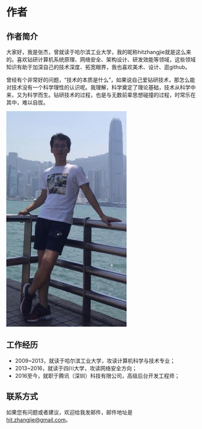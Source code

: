 # 作者

## **作者简介**

大家好，我是张杰，曾就读于哈尔滨工业大学，我的昵称hitzhangjie就是这么来的。喜欢钻研计算机系统原理、网络安全、架构设计、研发效能等领域，这些领域知识有助于加深自己的技术深度、拓宽眼界，我也喜欢美术、设计、逛github。

曾经有个非常好的问题，“技术的本质是什么”，如果说自己爱钻研技术，那怎么能对技术没有一个科学理性的认识呢。我理解，科学奠定了理论基础，技术从科学中来，又为科学而生。钻研技术的过程，也是与无数前辈思想碰撞的过程，时常乐在其中，难以自拔。

![&#x5F20;&#x6770;&#xFF0C;&#x817E;&#x8BAF;&#xFF08;&#x6DF1;&#x5733;&#xFF09;&#x79D1;&#x6280;&#x6709;&#x9650;&#x516C;&#x53F8;&#xFF0C;&#x9AD8;&#x7EA7;&#x540E;&#x53F0;&#x5F00;&#x53D1;&#x5DE5;&#x7A0B;&#x5E08;](.gitbook/assets/image%20%2811%29.png)

## 工作经历

* 2009~2013，就读于哈尔滨工业大学，攻读计算机科学与技术专业；
* 2013~2016，就读于四川大学，攻读网络安全方向；
* 2016至今，就职于腾讯（深圳）科技有限公司，高级后台开发工程师；

## **联系方式**

如果您有问题或者建议，欢迎给我发邮件，邮件地址是 [hit.zhangjie@gmail.com](mailto:hit.zhangjie@gmail.com)。

